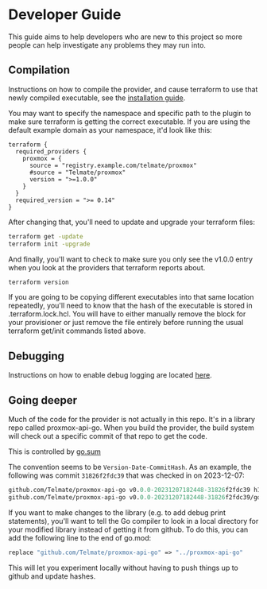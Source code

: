 # Developer Guide

This guide aims to help developers who are new to this project so more people
can help investigate any problems they may run into.

## Compilation

Instructions on how to compile the provider, and cause terraform to use that
newly compiled executable, see the
[installation guide](installation.md#compile-the-executables-with-go).

You may want to specify the namespace and specific path to the plugin to make
sure terraform is getting the correct executable. If you are using the default
example domain as your namespace, it'd look like this:

```hcl
terraform {
  required_providers {
    proxmox = {
      source = "registry.example.com/telmate/proxmox"
      #source = "Telmate/proxmox"
      version = ">=1.0.0"
    }
  }
  required_version = ">= 0.14"
}
```

After changing that, you'll need to update and upgrade your terraform files:

```bash
terraform get -update
terraform init -upgrade
```

And finally, you'll want to check to make sure you only see the v1.0.0 entry
when you look at the providers that terraform reports about.

```bash
terraform version
```

If you are going to be copying different executables into that same location
repeatedly, you'll need to know that the hash of the executable is stored in
.terraform.lock.hcl. You will have to either manually remove the block for your
provisioner or just remove the file entirely before running the usual
terraform get/init commands listed above.

## Debugging

Instructions on how to enable debug logging are located
[here](https://registry.terraform.io/providers/Telmate/proxmox/latest/docs#pm_log_enable).

## Going deeper

Much of the code for the provider is not actually in this repo. It's in a
library repo called proxmox-api-go. When you build the provider, the build
system will check out a specific commit of that repo to get the code.

This is controlled by [go.sum](https://github.com/Telmate/terraform-provider-proxmox/blob/master/go.sum#L5-L6)

The convention seems to be `Version-Date-CommitHash`. As an example, the
following was commit `31826f2fdc39` that was checked in on 2023-12-07:

```go.mod
github.com/Telmate/proxmox-api-go v0.0.0-20231207182448-31826f2fdc39 h1:0MvktdAFWIcc9F4IwQls2Em1F9z2LUZR1fSVm1PkKfM=
github.com/Telmate/proxmox-api-go v0.0.0-20231207182448-31826f2fdc39/go.mod h1:xOwyTd8uC2IiYfmjwCVU2fTTVToFCm9yxJzn4cd7rPw=
```

If you want to make changes to the library (e.g. to add debug print
statements), you'll want to tell the Go compiler to look in a local directory
for your modified library instead of getting it from github. To do this, you
can add the following line to the end of go.mod:

```go.mod
replace "github.com/Telmate/proxmox-api-go" => "../proxmox-api-go"
```

This will let you experiment locally without having to push things up to github
and update hashes.
